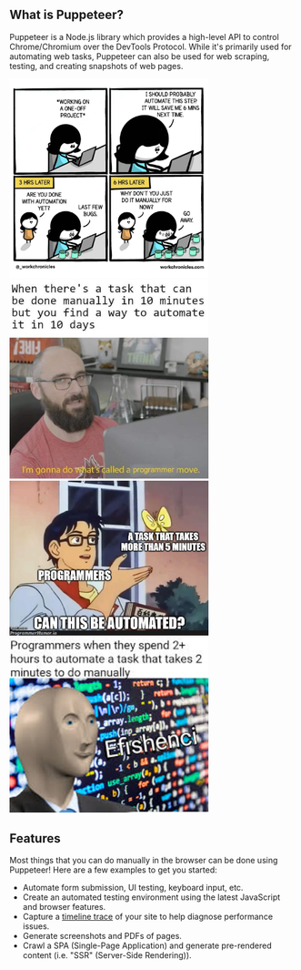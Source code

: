 ## What is Puppeteer?

Puppeteer is a Node.js library which provides a high-level API to control Chrome/Chromium over the DevTools Protocol. While it's primarily used for automating web tasks, Puppeteer can also be used for web scraping, testing, and creating snapshots of web pages.

<img src="./images/go_away.jpeg" alt="Go Away" width="350"/>
<img src="./images/programmer_move.jpeg" alt="Go Away" width="350"/>
<img src="./images/is_this.webp" alt="Go Away" width="350"/>
<img src="./images/progremr.jpeg" alt="Go Away" width="350"/>

## Features

Most things that you can do manually in the browser can be done using Puppeteer! Here are a few examples to get you started:

- Automate form submission, UI testing, keyboard input, etc.
- Create an automated testing environment using the latest JavaScript and browser features.
- Capture a [timeline trace](https://developers.google.com/web/tools/chrome-devtools/evaluate-performance/reference) of your site to help diagnose performance issues.
- Generate screenshots and PDFs of pages.
- Crawl a SPA (Single-Page Application) and generate pre-rendered content (i.e. "SSR" (Server-Side Rendering)).
